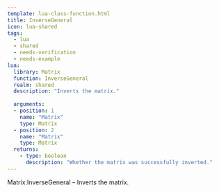 ```yaml
---
template: lua-class-function.html
title: InverseGeneral
icon: lua-shared
tags:
  - lua
  - shared
  - needs-verification
  - needs-example
lua:
  library: Matrix
  function: InverseGeneral
  realm: shared
  description: "Inverts the matrix."
  
  arguments:
  - position: 1
    name: "Matrix"
    type: Matrix
  - position: 2
    name: "Matrix"
    type: Matrix
  returns:
    - type: boolean
      description: "Whether the matrix was successfully inverted."
---
```


<div class="lua__search__keywords">
Matrix:InverseGeneral &#x2013; Inverts the matrix.
</div>
